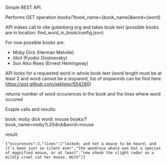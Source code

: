 Simple REST API.

Performs GET operation books/?book_name={book_name}&word={word}

API makes call to site gutenberg.org and takes
book text (possible books are in location: find_word_in_book/config.json)


For now possible books are:

* Moby Dick (Herman Melville)
* Idiot (Fyodor Dostoevsky)
* Sun Also Rises (Ernest Hemingway)


API looks for a requested word in whole book text (word length must be at least 2 and word cannot be a stopword, list of stopwords can be find here: https://gist.github.com/sebleier/554280)

returns number of word occurences in the book and the lines where word occured

Exaple calls and results:

book: moby dick
word: mouse
books/?book_name=moby%20dick&word=mouse

result:
```
{"occurences":3,"lines":["locked; and not a mouse to be heard; and it’s been just so silent ever","the wondrous whale was but a species of magnified mouse, or at least","now shook the slight cedar as a mildly cruel cat her mouse. With"]}
```




